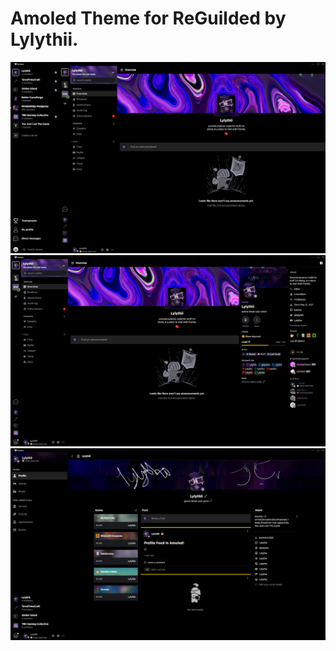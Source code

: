 # Amoled Theme for ReGuilded by Lylythii.

[![Preview 0](https://github.com/Lylythii/ReGuildedAddons/blob/main/themes/Amoled/preview/preview_0.PNG
)]()
[![Preview 1](https://github.com/Lylythii/ReGuildedAddons/blob/main/themes/Amoled/preview/preview_1.PNG
)]()
[![Preview 2](https://github.com/Lylythii/ReGuildedAddons/blob/main/themes/Amoled/preview/preview_2.PNG)]()

